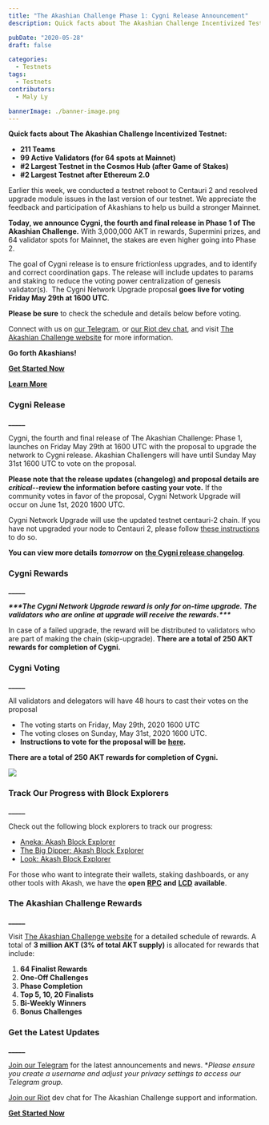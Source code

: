 ```yaml
---
title: "The Akashian Challenge Phase 1: Cygni Release Announcement"
description: Quick facts about The Akashian Challenge Incentivized Testnet

pubDate: "2020-05-28"
draft: false

categories:
  - Testnets
tags:
  - Testnets
contributors:
  - Maly Ly

bannerImage: ./banner-image.png
---
```


**Quick facts about The Akashian Challenge Incentivized Testnet:**

- **211 Teams**
- **99 Active Validators (for 64 spots at Mainnet)**
- **#2 Largest Testnet in the Cosmos Hub (after Game of Stakes)**
- **#2 Largest Testnet after Ethereum 2.0**

Earlier this week, we conducted a testnet reboot to Centauri 2 and resolved upgrade module issues in the last version of our testnet. We appreciate the feedback and participation of Akashians to help us build a stronger Mainnet.

**Today, we announce Cygni, the fourth and final release in Phase 1 of The Akashian Challenge.** With 3,000,000 AKT in rewards, Supermini prizes, and 64 validator spots for Mainnet, the stakes are even higher going into Phase 2.

The goal of Cygni release is to ensure frictionless upgrades, and to identify and correct coordination gaps. The release will include updates to params and staking to reduce the voting power centralization of genesis validator(s).  The Cygni Network Upgrade proposal **goes live for voting Friday May 29th at 1600 UTC**.

**Please be sure** to check the schedule and details below before voting.

Connect with us on [our Telegram](https://t.me/AkashNW), or [our Riot dev chat](https://riot.im/app/#/room/#akashnet:matrix.org), and visit [The Akashian Challenge website](https://akash.network/challenge/) for more information.

**Go forth Akashians!**

[**Get Started Now**](https://docs.akash.network/akashian/centauri-2)

[**Learn More**](https://akash.network/challenge/)

### **Cygni Release**

**\_\_\_\_\_**

Cygni, the fourth and final release of The Akashian Challenge: Phase 1, launches on Friday May 29th at 1600 UTC with the proposal to upgrade the network to Cygni release. Akashian Challengers will have until Sunday May 31st 1600 UTC to vote on the proposal.

**Please note that the release updates (changelog) and proposal details are** _**critical**_**\--review the information before casting your vote.** If the community votes in favor of the proposal, Cygni Network Upgrade will occur on June 1st, 2020 1600 UTC.

Cygni Network Upgrade will use the updated testnet centauri-2 chain. If you have not upgraded your node to Centauri 2, please follow [these instructions](https://docs.akash.network/akashian/centauri-2) to do so.

**You can view more details** _**tomorrow**_ **on** [**the Cygni release changelog**](https://github.com/ovrclk/akash/releases/tag/v0.7.1).

### **Cygni Rewards**

**\_\_\_\_\_**

_**\*\*\*The Cygni Network Upgrade reward is only for on-time upgrade. The validators who are online at upgrade will receive the rewards.\*\*\***_

In case of a failed upgrade, the reward will be distributed to validators who are part of making the chain (skip-upgrade). **There are a total of 250 AKT rewards for completion of Cygni.**

### **Cygni Voting**

**\_\_\_\_\_**

All validators and delegators will have 48 hours to cast their votes on the proposal

- The voting starts on Friday, May 29th, 2020 1600 UTC
- The voting closes on Sunday, May 31st, 2020 1600 UTC.
- **Instructions to vote for the proposal will be** [**here**](https://docs.akash.network/akashian/centauri-2)**.**

**There are a total of 250 AKT rewards for completion of Cygni.**

![](https://www.datocms-assets.com/45776/1620922423-screen-shot-2020-05-27-at-10-19-46-pm-1024x236.png)

### **Track Our Progress with Block Explorers**

**\_\_\_\_\_**

Check out the following block explorers to track our progress:

- [Aneka: Akash Block Explorer](https://akash.aneka.io/)
- [The Big Dipper: Akash Block Explorer](https://testnet.akash.bigdipper.live/)
- [Look: Akash Block Explorer](https://look.ping.pub/#/validator)

For those who want to integrate their wallets, staking dashboards, or any other tools with Akash, we have the **open** [**RPC**](http://akash-rpc.vitwit.com:26657) **and** [**LCD**](http://akash-lcd.vitwit.com:1317) **available**.

### **The Akashian Challenge Rewards**

**\_\_\_\_\_**

Visit [The Akashian Challenge website](https://akash.network/blog/the-akashian-challenge-incentivized-testnet-live/) for a detailed schedule of rewards. A total of **3 million AKT (3% of total AKT supply)** is allocated for rewards that include:

1.  **64 Finalist Rewards**
2.  **One-Off Challenges**
3.  **Phase Completion**
4.  **Top 5, 10, 20 Finalists**
5.  **Bi-Weekly Winners**
6.  **Bonus Challenges**

### **Get the Latest Updates**

**\_\_\_\_\_**

[Join our Telegram](https://t.me/AkashNW) for the latest announcements and news. \*_Please ensure you create a username and adjust your privacy settings to access our Telegram group._

[Join our Riot](https://riot.im/app/#/room/#akashnet:matrix.org) dev chat for The Akashian Challenge support and information.

[**Get Started Now**  
](https://docs.akash.network/akashian/centauri-2)
